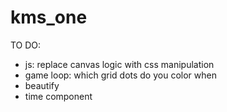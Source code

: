 # kms_one

TO DO:
- js: replace canvas logic with css manipulation
- game loop: which grid dots do you color when
- beautify
- time component